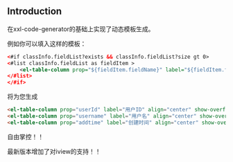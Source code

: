 ## Introduction

在xxl-code-generator的基础上实现了动态模板生成。

例如你可以填入这样的模板：

```xml
<#if classInfo.fieldList?exists && classInfo.fieldList?size gt 0>
<#list classInfo.fieldList as fieldItem >
    <el-table-column prop="${fieldItem.fieldName}" label="${fieldItem.fieldComment}" align="center" show-overflow-tooltip/>
</#list>
</#if>
```

将为您生成
    

```html
<el-table-column prop="userId" label="用户ID" align="center" show-overflow-tooltip/>
<el-table-column prop="username" label="用户名" align="center" show-overflow-tooltip/>
<el-table-column prop="addtime" label="创建时间" align="center" show-overflow-tooltip/>
```

自由掌控！！

最新版本增加了对iview的支持！！
